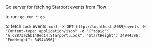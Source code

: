 Go server for fetching Starport events from Flow

to run:
`go run *.go`

to fetch `Lock` events:
`curl -X GET http://localhost:8089/events -H "Content-type: application/json" -d '{"topic": "A.c8873a26b148ed14.Starport.Lock", "StartHeight": 34944396, "EndHeight": 34944396}'`
